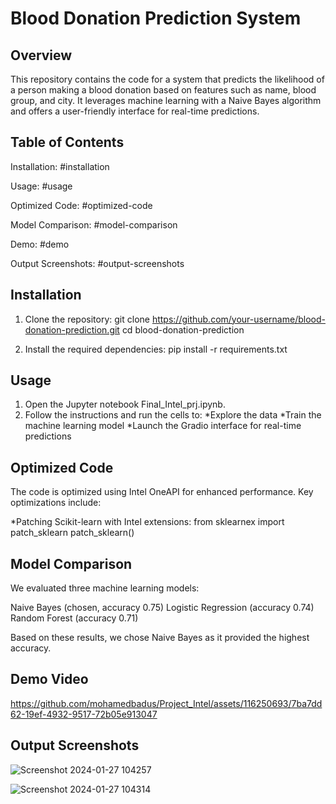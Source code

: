 # Blood Donation Prediction System

## Overview

This repository contains the code for a system that predicts the likelihood of a person making a blood donation based on features such as name, blood group, and city. It leverages machine learning with a Naive Bayes algorithm and offers a user-friendly interface for real-time predictions.

## Table of Contents

Installation: #installation

Usage: #usage

Optimized Code: #optimized-code

Model Comparison: #model-comparison

Demo: #demo

Output Screenshots: #output-screenshots

## Installation

1. Clone the repository:
  git clone https://github.com/your-username/blood-donation-prediction.git
cd blood-donation-prediction

2. Install the required dependencies:
  pip install -r requirements.txt

## Usage

1. Open the Jupyter notebook Final_Intel_prj.ipynb.
2. Follow the instructions and run the cells to:
      *Explore the data
      *Train the machine learning model
      *Launch the Gradio interface for real-time predictions
## Optimized Code

The code is optimized using Intel OneAPI for enhanced performance. Key optimizations include:

*Patching Scikit-learn with Intel extensions:
from sklearnex import patch_sklearn
patch_sklearn()

## Model Comparison

We evaluated three machine learning models:

Naive Bayes (chosen, accuracy 0.75)
Logistic Regression (accuracy 0.74)
Random Forest (accuracy 0.71)

Based on these results, we chose Naive Bayes as it provided the highest accuracy.


## Demo Video


https://github.com/mohamedbadus/Project_Intel/assets/116250693/7ba7dd62-19ef-4932-9517-72b05e913047



## Output Screenshots

![Screenshot 2024-01-27 104257](https://github.com/mohamedbadus/Project_Intel/assets/116250693/203f8554-cd6c-4347-8810-7bcdbb608275)

![Screenshot 2024-01-27 104314](https://github.com/mohamedbadus/Project_Intel/assets/116250693/1a0b620a-1a5c-4922-8c5a-56e19a3907ae)
